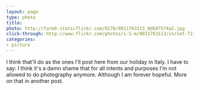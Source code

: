 ```yaml
---
layout: page
type: photo
title: 
photo: http://farm9.staticflickr.com/8170/8011763113_0db97574a2.jpg
click-through: http://www.flickr.com/photos/i-5-m/8011763113/in/set-72157631595566914/
categories: 
- picture
---
```

I think that'll do as the ones I'll post here from our holiday in Italy. I have to say: I think it's a damn shame that for all intents and purposes I'm not allowed to do photography anymore. Although I am forever hopeful. More on that in another post.
